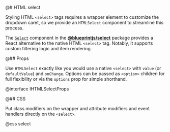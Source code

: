 @# HTML select

Styling HTML `<select>` tags requires a wrapper element to customize the
dropdown caret, so we provide an `HTMLSelect` component to streamline this
process.

<div class="@ns-callout @ns-intent-success @ns-icon-info-sign">

The [`Select`](#select/multi-select) component in the [**@blueprintjs/select**](#select)
package provides a React alternative to the native HTML `<select>` tag. Notably, it
supports custom filtering logic and item rendering.

</div>

@## Props

Use `HTMLSelect` exactly like you would use a native `<select>` with `value` (or
`defaultValue`) and `onChange`. Options can be passed as `<option>` children for
full flexibility or via the `options` prop for simple shorthand.

@interface IHTMLSelectProps

@## CSS

Put class modifiers on the wrapper and attribute modifiers and event handlers
directly on the `<select>`.

@css select
